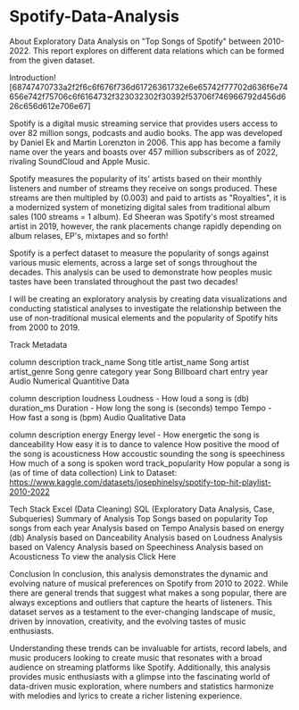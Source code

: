 # Spotify-Data-Analysis


About Exploratory Data Analysis on "Top Songs of Spotify" between 2010-2022. This report explores on different data relations which can be formed from the given dataset.

Introduction![68747470733a2f2f6c6f676f736d61726361732e6e65742f77702d636f6e74656e742f75706c6f6164732f323032302f30392f53706f746966792d456d626c656d612e706e67]


Spotify is a digital music streaming service that provides users access to over 82 million songs, podcasts and audio books. The app was developed by Daniel Ek and Martin Lorenzton in 2006. This app has become a family name over the years and boasts over 457 million subscribers as of 2022, rivaling SoundCloud and Apple Music.

Spotify measures the popularity of its' artists based on their monthly listeners and number of streams they receive on songs produced. These streams are then multipled by (0.003) and paid to artists as "Royalties", it is a modernized system of monetizing digital sales from traditional album sales (100 streams = 1 album). Ed Sheeran was Spotify's most streamed artist in 2019, however, the rank placements change rapidly depending on album relases, EP's, mixtapes and so forth!

Spotify is a perfect dataset to measure the popularity of songs against various music elements, across a large set of songs throughout the decades. This analysis can be used to demonstrate how peoples music tastes have been translated throughout the past two decades!

I will be creating an exploratory analysis by creating data visualizations and conducting statistical analyses to investigate the relationship between the use of non-traditional musical elements and the popularity of Spotify hits from 2000 to 2019.

Track Metadata

column	description
track_name	Song title
artist_name	Song artist
artist_genre	Song genre category
year	Song Billboard chart entry year
Audio Numerical Quantitive Data

column	description
loudness	Loudness - How loud a song is (db)
duration_ms	Duration - How long the song is (seconds)
tempo	Tempo - How fast a song is (bpm)
Audio Qualitative Data

column	description
energy	Energy level - How energetic the song is
danceability	How easy it is to dance to
valence	How positive the mood of the song is
acousticness	How accoustic sounding the song is
speechiness	How much of a song is spoken word
track_popularity	How popular a song is (as of time of data collection)
Link to Dataset: https://www.kaggle.com/datasets/josephinelsy/spotify-top-hit-playlist-2010-2022

Tech Stack
Excel (Data Cleaning)
SQL (Exploratory Data Analysis, Case, Subqueries)
Summary of Analysis
Top Songs based on popularity
Top songs from each year
Analysis based on Tempo
Analysis based on energy (db)
Analysis based on Danceability
Analysis based on Loudness
Analysis based on Valency
Analysis based on Speechiness
Analysis based on Acousticness
To view the analysis Click Here

Conclusion
In conclusion, this analysis demonstrates the dynamic and evolving nature of musical preferences on Spotify from 2010 to 2022. While there are general trends that suggest what makes a song popular, there are always exceptions and outliers that capture the hearts of listeners. This dataset serves as a testament to the ever-changing landscape of music, driven by innovation, creativity, and the evolving tastes of music enthusiasts.

Understanding these trends can be invaluable for artists, record labels, and music producers looking to create music that resonates with a broad audience on streaming platforms like Spotify. Additionally, this analysis provides music enthusiasts with a glimpse into the fascinating world of data-driven music exploration, where numbers and statistics harmonize with melodies and lyrics to create a richer listening experience.
